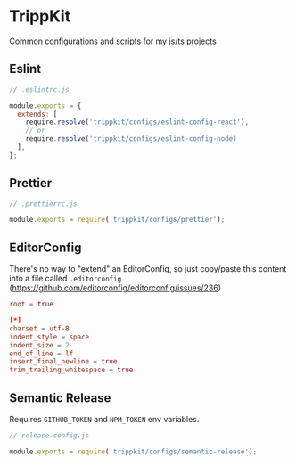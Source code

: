 # TrippKit

Common configurations and scripts for my js/ts projects

## Eslint

```js
// .eslintrc.js

module.exports = {
  extends: [
    require.resolve('trippkit/configs/eslint-config-react'),
    // or
    require.resolve('trippkit/configs/eslint-config-node)
  ],
};

```

## Prettier

```js
// .prettierrc.js

module.exports = require('trippkit/configs/prettier');
```

## EditorConfig

There's no way to "extend" an EditorConfig, so just copy/paste this content into a file called `.editorconfig`
(https://github.com/editorconfig/editorconfig/issues/236)

```toml
root = true

[*]
charset = utf-8
indent_style = space
indent_size = 2
end_of_line = lf
insert_final_newline = true
trim_trailing_whitespace = true
```

## Semantic Release

Requires `GITHUB_TOKEN` and `NPM_TOKEN` env variables.

```js
// release.config.js

module.exports = require('trippkit/configs/semantic-release');
```
